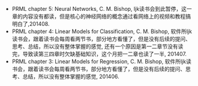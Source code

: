 * PRML chapter 5: Neural Networks, C. M. Bishop, ljk读书会到此暂停，这一章的内容没有都读，但是核心的神经网络的概念通过看网络上的视频和教程搞明白了,201408.
* PRML chapter 4: Linear Models for Classification, C. M. Bishop, 软件所ljk读书会，跟着读书会每周看两节书，部分地方看懂了，但是没有后续的提问、思考、总结，所以没有整体掌握的感觉, 还有一个原因是第一二章节没有读完，导致读第三四章时欠缺基础知识，这个月把一二章也读了一半, 201407.
* PRML chapter 3: Linear Models for Regression, C. M. Bishop, 软件所ljk读书会，跟着读书会每周看两节书，部分地方看懂了，但是没有后续的提问、思考、总结，所以没有整体掌握的感觉, 201406.
